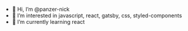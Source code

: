 - 👋 Hi, I’m @panzer-nick
- 👀 I’m interested in javascript, react, gatsby, css, styled-components
- 🌱 I’m currently learning react

<!---
panzer-nick/panzer-nick is a ✨ special ✨ repository because its `README.md` (this file) appears on your GitHub profile.
You can click the Preview link to take a look at your changes.
--->
